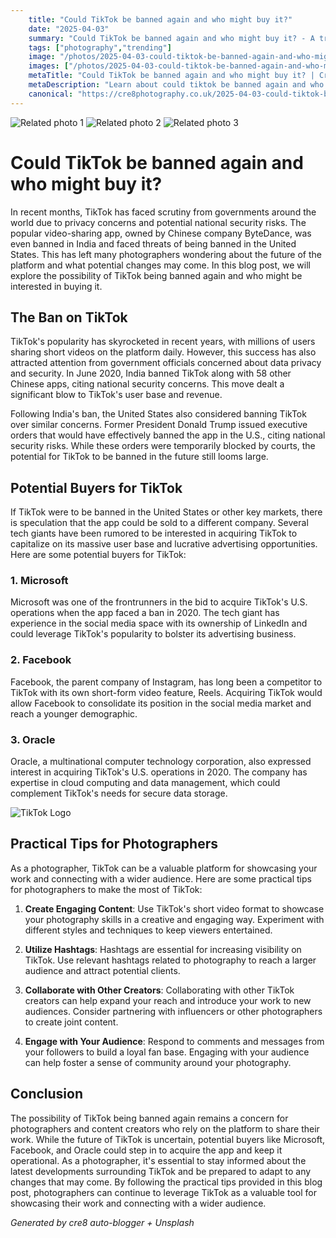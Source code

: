```yaml
---
    title: "Could TikTok be banned again and who might buy it?"
    date: "2025-04-03"
    summary: "Could TikTok be banned again and who might buy it? - A trending topic in photography."
    tags: ["photography","trending"]
    image: "/photos/2025-04-03-could-tiktok-be-banned-again-and-who-might-buy-it--1.jpg"
    images: ["/photos/2025-04-03-could-tiktok-be-banned-again-and-who-might-buy-it--1.jpg","/photos/2025-04-03-could-tiktok-be-banned-again-and-who-might-buy-it--2.jpg","/photos/2025-04-03-could-tiktok-be-banned-again-and-who-might-buy-it--3.jpg"]
    metaTitle: "Could TikTok be banned again and who might buy it? | Cre8 Photography"
    metaDescription: "Learn about could tiktok be banned again and who might buy it? in photography with practical tips and insights."
    canonical: "https://cre8photography.co.uk/2025-04-03-could-tiktok-be-banned-again-and-who-might-buy-it-"
---
```



<div class="grid grid-cols-1 sm:grid-cols-2 md:grid-cols-3 gap-4">
  <img src="/photos/2025-04-03-could-tiktok-be-banned-again-and-who-might-buy-it--1.jpg" alt="Related photo 1" class="w-full rounded-lg" />
<img src="/photos/2025-04-03-could-tiktok-be-banned-again-and-who-might-buy-it--2.jpg" alt="Related photo 2" class="w-full rounded-lg" />
<img src="/photos/2025-04-03-could-tiktok-be-banned-again-and-who-might-buy-it--3.jpg" alt="Related photo 3" class="w-full rounded-lg" />
</div>


# Could TikTok be banned again and who might buy it?

In recent months, TikTok has faced scrutiny from governments around the world due to privacy concerns and potential national security risks. The popular video-sharing app, owned by Chinese company ByteDance, was even banned in India and faced threats of being banned in the United States. This has left many photographers wondering about the future of the platform and what potential changes may come. In this blog post, we will explore the possibility of TikTok being banned again and who might be interested in buying it.

## The Ban on TikTok

TikTok's popularity has skyrocketed in recent years, with millions of users sharing short videos on the platform daily. However, this success has also attracted attention from government officials concerned about data privacy and security. In June 2020, India banned TikTok along with 58 other Chinese apps, citing national security concerns. This move dealt a significant blow to TikTok's user base and revenue.

Following India's ban, the United States also considered banning TikTok over similar concerns. Former President Donald Trump issued executive orders that would have effectively banned the app in the U.S., citing national security risks. While these orders were temporarily blocked by courts, the potential for TikTok to be banned in the future still looms large.

## Potential Buyers for TikTok

If TikTok were to be banned in the United States or other key markets, there is speculation that the app could be sold to a different company. Several tech giants have been rumored to be interested in acquiring TikTok to capitalize on its massive user base and lucrative advertising opportunities. Here are some potential buyers for TikTok:

### 1. Microsoft

Microsoft was one of the frontrunners in the bid to acquire TikTok's U.S. operations when the app faced a ban in 2020. The tech giant has experience in the social media space with its ownership of LinkedIn and could leverage TikTok's popularity to bolster its advertising business.

### 2. Facebook

Facebook, the parent company of Instagram, has long been a competitor to TikTok with its own short-form video feature, Reels. Acquiring TikTok would allow Facebook to consolidate its position in the social media market and reach a younger demographic.

### 3. Oracle

Oracle, a multinational computer technology corporation, also expressed interest in acquiring TikTok's U.S. operations in 2020. The company has expertise in cloud computing and data management, which could complement TikTok's needs for secure data storage.

![TikTok Logo](/path/to/tiktok_logo.jpg)

## Practical Tips for Photographers

As a photographer, TikTok can be a valuable platform for showcasing your work and connecting with a wider audience. Here are some practical tips for photographers to make the most of TikTok:

1. **Create Engaging Content**: Use TikTok's short video format to showcase your photography skills in a creative and engaging way. Experiment with different styles and techniques to keep viewers entertained.

2. **Utilize Hashtags**: Hashtags are essential for increasing visibility on TikTok. Use relevant hashtags related to photography to reach a larger audience and attract potential clients.

3. **Collaborate with Other Creators**: Collaborating with other TikTok creators can help expand your reach and introduce your work to new audiences. Consider partnering with influencers or other photographers to create joint content.

4. **Engage with Your Audience**: Respond to comments and messages from your followers to build a loyal fan base. Engaging with your audience can help foster a sense of community around your photography.

## Conclusion

The possibility of TikTok being banned again remains a concern for photographers and content creators who rely on the platform to share their work. While the future of TikTok is uncertain, potential buyers like Microsoft, Facebook, and Oracle could step in to acquire the app and keep it operational. As a photographer, it's essential to stay informed about the latest developments surrounding TikTok and be prepared to adapt to any changes that may come. By following the practical tips provided in this blog post, photographers can continue to leverage TikTok as a valuable tool for showcasing their work and connecting with a wider audience.

*Generated by cre8 auto-blogger + Unsplash*
